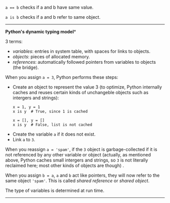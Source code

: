 `a == b` checks if a and b have same value.

`a is b` checks if a and b refer to same object.

---

**Python's dynamic typing model***

3 terms:
- _variables_: entries in system table, with spaces for links to objects.
- _objects_: pieces of allocated memory.
- _references_: automatically followed pointers from variables to objects (the bridge).

When you assign `a = 3`, Python performs these steps:
- Create an object to represent the value 3 (to optimize, Python internally caches and reuses certain kinds of unchangeble objects such as intergers and strings):
  ```
  x = 1, y = 1
  x is y  # True, since 1 is cached
  
  x = [], y = []
  x is y  # False, list is not cached
  ```
- Create the variable `a` if it does not exist.
- Link `a` to `3`.

When you reassign `a = 'spam'`, if the `3` object is garbage-collected if it is not referenced by any other variable or object (actually, as mentioned above, Python caches small intergers and strings, so `3` is not literally reclaimed here; most other kinds of objects are though) .

When you assign `b = a`, `a` and `b` act like pointers, they will now refer to the same object `'spam'`. This is called _shared reference_ or _shared object_.

The type of variables is determined at run time.

---

